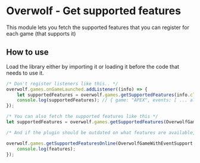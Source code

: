 # Overwolf - Get supported features

This module lets you fetch the supported features that you can register for each game (that supports it)

## How to use

Load the library either by importing it or loading it before the code that needs to use it.

```js
/* Don't register listeners like this.. */
overwolf.games.onGameLaunched.addListener((info) => {
    let supportedFeatures = overwolf.games.getSupportedFeatures(info.classId);
    console.log(supportedFeatures); // { game: "APEX", events: [ ... all the events ] }
});

/* You can also fetch the supported features like this */
let supportedFeatures = overwolf.games.getSupportedFeatures(OverwolfGameWithEventSupport.Overwatch);

/* And if the plugin should be outdated on what features are available, you can always use this */

overwolf.games.getSupportedFeaturesOnline(OverwolfGameWithEventSupport.APEX, features => {
    console.log(features);
});
```
